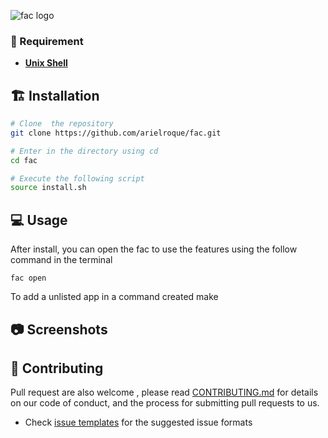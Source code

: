 
![fac logo](https://user-images.githubusercontent.com/17733053/76709507-04f29100-66de-11ea-9a8a-0b6a81d588aa.png)

### :bookmark: Requirement

- [**Unix Shell**](https://en.wikipedia.org/wiki/Bash_(Unix_shell))


## :building_construction: Installation

```bash
# Clone  the repository
git clone https://github.com/arielroque/fac.git

# Enter in the directory using cd
cd fac

# Execute the following script
source install.sh

```

## :computer: Usage

After install, you can open the fac to use the features using the follow command in the terminal 
```
fac open
```

To add a unlisted app in a command created make 


## :camera: Screenshots


## :rocket: Contributing

Pull request are also welcome , please read  [CONTRIBUTING.md](https://github.com/arielroque/Mi-action/blob/developer/CONTRIBUTING.md)  for details on our code of conduct, and the process for submitting pull requests to us.
    
-   Check  [issue templates](https://github.com/arielroque/Mi-action/issues)  for the suggested issue formats
